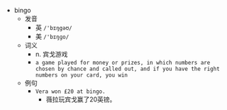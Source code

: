- bingo
  - 发音
    - 英 `/'bɪŋgəʊ/`
    - 美 `/'bɪŋɡo/`
  - 词义
    - n. 宾戈游戏
    - `a game played for money or prizes, in which numbers are chosen by chance and called out, and if you have the right numbers on your card, you win`
  - 例句
    - `Vera won £20 at bingo.`
      - 薇拉玩宾戈赢了20英镑。


